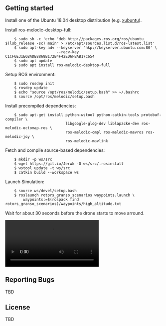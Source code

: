 ## Getting started
Install one of the Ubuntu 18.04 desktop distribution (e.g. [xubuntu][xubuntu]).

Install ros-melodic-desktop-full:
```console
    $ sudo sh -c 'echo "deb http://packages.ros.org/ros/ubuntu $(lsb_release -sc) main" > /etc/apt/sources.list.d/ros-latest.list'
    $ sudo apt-key adv --keyserver 'hkp://keyserver.ubuntu.com:80' \
                       --recv-key C1CF6E31E6BADE8868B172B4F42ED6FBAB17C654
    $ sudo apt update
    $ sudo apt install ros-melodic-desktop-full
```
Setup ROS environment:
```console
    $ sudo rosdep init
    $ rosdep update
    $ echo "source /opt/ros/melodic/setup.bash" >> ~/.bashrc
    $ source /opt/ros/melodic/setup.bash
```
Install precompiled dependencies:
```console
    $ sudo apt-get install python-wstool python-catkin-tools protobuf-compiler \
                           libgoogle-glog-dev liblapacke-dev ros-melodic-octomap-ros \
                           ros-melodic-ompl ros-melodic-mavros ros-melodic-joy \
                           ros-melodic-mavlink
```
Fetch and compile source-based dependencies:
```console
    $ mkdir -p ws/src
    $ wget https://git.io/Jerwk -O ws/src/.rosinstall
    $ wstool update -t ws/src
    $ catkin build --workspace ws
```
Launch Simulation:
```console
    $ source ws/devel/setup.bash
    $ roslaunch rotors_granso_scenarios waypoints.launch \
        waypoints:=$(rospack find rotors_granso_scenarios)/waypoints/high_altitude.txt
```
Wait for about 30 seconds before the drone starts to move arround.

![Sample Video](videos/high_altitude.mp4)

## Reporting Bugs
TBD

## License
TBD

[xubuntu]: http://ftp.lysator.liu.se/ubuntu-dvd/xubuntu/releases/18.04/release/xubuntu-18.04-desktop-amd64.iso
